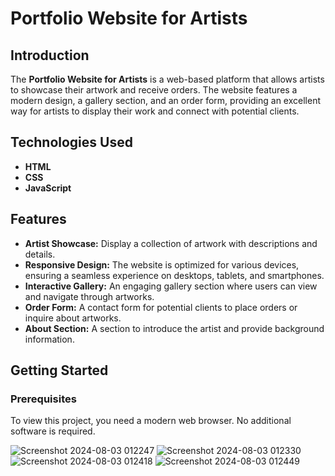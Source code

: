 # Portfolio Website for Artists

## Introduction
The **Portfolio Website for Artists** is a web-based platform that allows artists to showcase their artwork and receive orders. The website features a modern design, a gallery section, and an order form, providing an excellent way for artists to display their work and connect with potential clients.

## Technologies Used
- **HTML**
- **CSS**
- **JavaScript**

## Features
- **Artist Showcase:** Display a collection of artwork with descriptions and details.
- **Responsive Design:** The website is optimized for various devices, ensuring a seamless experience on desktops, tablets, and smartphones.
- **Interactive Gallery:** An engaging gallery section where users can view and navigate through artworks.
- **Order Form:** A contact form for potential clients to place orders or inquire about artworks.
- **About Section:** A section to introduce the artist and provide background information.

## Getting Started

### Prerequisites
To view this project, you need a modern web browser. No additional software is required.

![Screenshot 2024-08-03 012247](https://github.com/user-attachments/assets/31acf588-ba00-4467-ba1a-e136d07ba93f)
![Screenshot 2024-08-03 012330](https://github.com/user-attachments/assets/0881f25e-6c7e-4962-9e26-7c930b0b0f8b)
![Screenshot 2024-08-03 012418](https://github.com/user-attachments/assets/a949c8c1-fb26-4d6e-92d9-6230a97fbb32)
![Screenshot 2024-08-03 012449](https://github.com/user-attachments/assets/16b20d49-d643-430d-b6ba-d2c15a4d378d)

